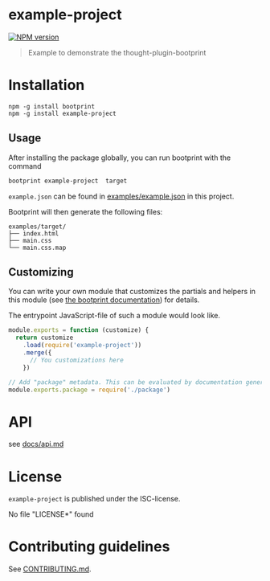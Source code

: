 # example-project 

[![NPM version](https://badge.fury.io/js/example-project.svg)](http://badge.fury.io/js/example-project)


> Example to demonstrate the thought-plugin-bootprint



# Installation

```
npm -g install bootprint
npm -g install example-project
```

## Usage


After installing the package globally, you can run bootprint with the command

```bash
bootprint example-project  target
```

`example.json` can be found in [examples/example.json](examples/example.json) in this project.

Bootprint will then generate the following files:

<pre><code>examples/target/
├── index.html
├── main.css
└── main.css.map
</code></pre> 


## Customizing

You can write your own module that customizes the partials and helpers in this module
(see [the bootprint documentation](https://github.com/bootprint/bootprint/blob/master/doc/modules.md)) for details.

The entrypoint JavaScript-file of such a module would look like.

```js
module.exports = function (customize) {
  return customize
    .load(require('example-project'))
    .merge({
      // You customizations here
    })

// Add "package" metadata. This can be evaluated by documentation generators
module.exports.package = require('./package')
```

# API

see [docs/api.md](docs/api.md)


# License

`example-project` is published under the ISC-license.

No file "LICENSE*" found


 
# Contributing guidelines

See [CONTRIBUTING.md](CONTRIBUTING.md).